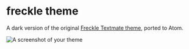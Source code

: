 # freckle theme

A dark version of the original [Freckle Textmate theme](https://github.com/filmgirl/TextMate-Themes/blob/master/Freckle.tmTheme), ported to Atom.

![A screenshot of your theme](http://drop.pierre.io/atomic_freckle.png)

